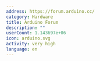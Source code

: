 ```yaml
---
address: https://forum.arduino.cc/
category: Hardware
title: Arduino Forum
description: ""
userCount: 1.143697e+06
icon: arduino.svg
activity: very high
language: en
---
```


